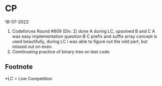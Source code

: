 # CP
18-07-2022
1. Codeforces Round #809 (Div. 2)
done A during LC, upsolved B and C
A was easy implementation question
B 
C prefix and suffix array concept is used beautifully, during LC i was able to figure out the odd part, but missed out on even.
2. Comtinueing practice of binary tree on leet code



## Footnote
*LC = Live Competition
